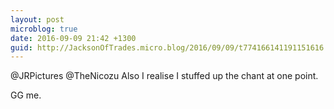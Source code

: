 ```yaml
---
layout: post
microblog: true
date: 2016-09-09 21:42 +1300
guid: http://JacksonOfTrades.micro.blog/2016/09/09/t774166141191151616.html
---
```

@JRPictures @TheNicozu Also I realise I stuffed up the chant at one point.

GG me.
